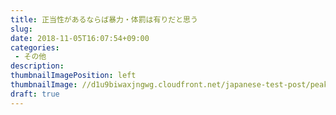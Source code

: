 ```yaml
---
title: 正当性があるならば暴力・体罰は有りだと思う
slug: 
date: 2018-11-05T16:07:54+09:00
categories: 
 - その他
description: 
thumbnailImagePosition: left
thumbnailImage: //d1u9biwaxjngwg.cloudfront.net/japanese-test-post/peak-140.jpg
draft: true
---
```


<!--more-->



